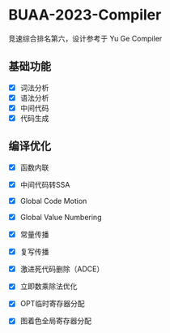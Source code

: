 # BUAA-2023-Compiler

竞速综合排名第六，设计参考于 Yu Ge Compiler

## 基础功能

- [x] 词法分析
- [x] 语法分析
- [x] 中间代码
- [x] 代码生成

## 编译优化

- [x] 函数内联
- [x] 中间代码转SSA 
- [x] Global Code Motion
- [x] Global Value Numbering
- [x] 常量传播
- [x] 复写传播
- [x] 激进死代码删除（ADCE）
- [x] 立即数乘除法优化
- [x] OPT临时寄存器分配
- [x] 图着色全局寄存器分配


